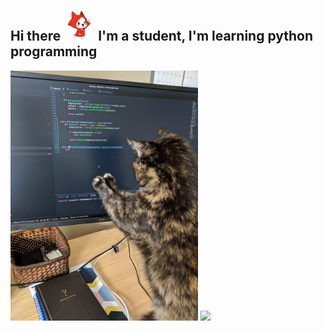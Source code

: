 ## Hi there <img src="https://github.com/VladaPolonskaya/-.-hi/blob/main/free-sticker-hi-7075181.png" alt = "the unlimited" width=50>  I'm a student, I'm learning python programming 

<img src="https://github.com/VladaPolonskaya/-/blob/main/1680554971_animals-pibig-info-p-kot-programmist-zhivotnie-krasivo-8.jpg" alt = "the unlimited" width=300>

<img src="https://img.shields.io/badge/py-python-blue?style=plastic">


